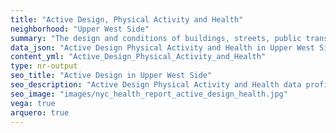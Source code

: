 ```yaml
---
title: "Active Design, Physical Activity and Health"
neighborhood: "Upper West Side"
summary: "The design and conditions of buildings, streets, public transportation and parks influence physical activity, use of active transportation and other healthy behavior. A neighborhood's features can also impact the safety of its residents."
data_json: "Active Design Physical Activity and Health in Upper West Side"
content_yml: "Active_Design_Physical_Activity_and_Health"
type: nr-output
seo_title: "Active Design in Upper West Side"
seo_description: "Active Design Physical Activity and Health data profile for the Upper West Side neighborhood of NYC."
seo_image: "images/nyc_health_report_active_design_health.jpg"
vega: true
arquero: true
---
```

